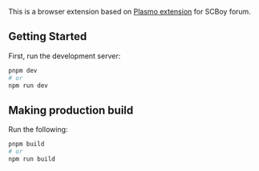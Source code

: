 This is a browser extension based on [Plasmo extension](https://docs.plasmo.com/) for SCBoy forum.

## Getting Started

First, run the development server:

```bash
pnpm dev
# or
npm run dev
```

## Making production build

Run the following:

```bash
pnpm build
# or
npm run build
```